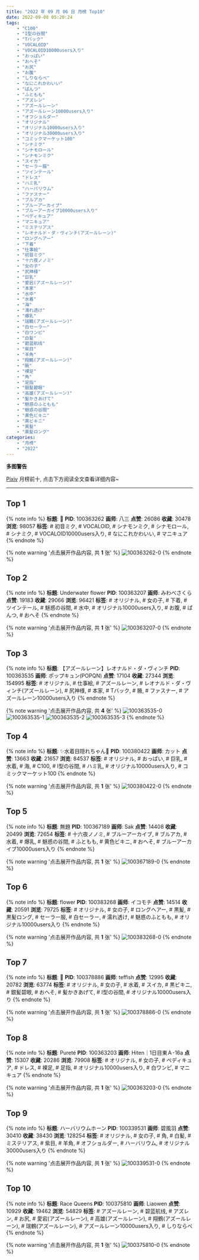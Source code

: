 ```yaml
---
title: "2022 年 09 月 06 日 月榜 Top10"
date: 2022-09-08 05:20:24
tags:
    - "C100"
    - "I型の谷間"
    - "Tバック"
    - "VOCALOID"
    - "VOCALOID10000users入り"
    - "おっぱい"
    - "おへそ"
    - "お尻"
    - "お腹"
    - "しりならべ"
    - "なにこれかわいい"
    - "ぱんつ"
    - "ふともも"
    - "アズレン"
    - "アズールレーン"
    - "アズールレーン10000users入り"
    - "オフショルダー"
    - "オリジナル"
    - "オリジナル10000users入り"
    - "オリジナル30000users入り"
    - "コミックマーケット100"
    - "シナミク"
    - "シナモロール"
    - "シナモンミク"
    - "スイカ"
    - "セーラー服"
    - "ツインテール"
    - "ドレス"
    - "ハミ乳"
    - "ハーバリウム"
    - "ファスナー"
    - "ブルアカ"
    - "ブルーアーカイブ"
    - "ブルーアーカイブ10000users入り"
    - "ペディキュア"
    - "マニキュア"
    - "ミステリアス"
    - "レオナルド・ダ・ヴィンチ(アズールレーン)"
    - "ロングヘアー"
    - "下着"
    - "仕事絵"
    - "初音ミク"
    - "十六夜ノノミ"
    - "女の子"
    - "尻神様"
    - "巨乳"
    - "愛宕(アズールレーン)"
    - "本家"
    - "水中"
    - "水着"
    - "海"
    - "濡れ透け"
    - "爆乳"
    - "瑞鶴(アズールレーン)"
    - "白セーラー"
    - "白ワンピ"
    - "白髪"
    - "碧蓝航线"
    - "紫目"
    - "羊角"
    - "翔鶴(アズールレーン)"
    - "腋"
    - "裸足"
    - "角"
    - "足指"
    - "銀髪碧眼"
    - "高雄(アズールレーン)"
    - "髪かきあげて"
    - "魅惑のふともも"
    - "魅惑の谷間"
    - "黄色ビキニ"
    - "黒ビキニ"
    - "黒髪"
    - "黒髪ロング"
categories:
    - "月榜"
    - "2022"
---
```


<i class="fa fa-triangle-exclamation"></i>**多图警告**<i class="fa fa-triangle-exclamation"></i>

[Pixiv](https://www.pixiv.net/) 月榜前十, 点击下方阅读全文查看详细内容~

<!-- more -->

---

## Top 1

{% note info %}
**标题**: 🎀
**PID**: 100363262 **画师**: 八三
**点赞**: 26086 **收藏**: 30478 **浏览**: 98057
**标签**: # 初音ミク, # VOCALOID, # シナモンミク, # シナモロール, # シナミク, # VOCALOID10000users入り, # なにこれかわいい, # マニキュア
{% endnote %}

{% note warning '点击展开作品内容, 共 **1** 张' %}
![100363262-0](https://i.pixiv.re/img-original/img/2022/08/10/00/00/13/100363262_p0.png)
{% endnote %}

## Top 2

{% note info %}
**标题**: Underwater flower
**PID**: 100363207 **画师**: みわべさくら
**点赞**: 19183 **收藏**: 29066 **浏览**: 96421
**标签**: # オリジナル, # 女の子, # 下着, # ツインテール, # 魅惑の谷間, # 水中, # オリジナル10000users入り, # お腹, # ぱんつ, # おへそ
{% endnote %}

{% note warning '点击展开作品内容, 共 **1** 张' %}
![100363207-0](https://i.pixiv.re/img-original/img/2022/08/10/00/00/06/100363207_p0.jpg)
{% endnote %}

## Top 3

{% note info %}
**标题**: 【アズールレーン】レオナルド・ダ・ヴィンチ
**PID**: 100363535 **画师**: ポップキュン(POPQN)
**点赞**: 17104 **收藏**: 27344 **浏览**: 154995
**标签**: # オリジナル, # 仕事絵, # アズールレーン, # レオナルド・ダ・ヴィンチ(アズールレーン), # 尻神様, # 本家, # Tバック, # 腋, # ファスナー, # アズールレーン10000users入り
{% endnote %}

{% note warning '点击展开作品内容, 共 **4** 张' %}
![100363535-0](https://i.pixiv.re/img-original/img/2022/08/10/00/03/24/100363535_p0.jpg)
![100363535-1](https://i.pixiv.re/img-original/img/2022/08/10/00/03/24/100363535_p1.jpg)
![100363535-2](https://i.pixiv.re/img-original/img/2022/08/10/00/03/24/100363535_p2.jpg)
![100363535-3](https://i.pixiv.re/img-original/img/2022/08/10/00/03/24/100363535_p3.jpg)
{% endnote %}

## Top 4

{% note info %}
**标题**: ✨水着目隠れちゃん🌴
**PID**: 100380422 **画师**: カット
**点赞**: 13663 **收藏**: 21657 **浏览**: 84537
**标签**: # オリジナル, # おっぱい, # 巨乳, # 水着, # 海, # C100, # I型の谷間, # ハミ乳, # オリジナル10000users入り, # コミックマーケット100
{% endnote %}

{% note warning '点击展开作品内容, 共 **1** 张' %}
![100380422-0](https://i.pixiv.re/img-original/img/2022/08/10/20/12/27/100380422_p0.png)
{% endnote %}

## Top 5

{% note info %}
**标题**: 無題
**PID**: 100367189 **画师**: Sak
**点赞**: 14408 **收藏**: 20499 **浏览**: 72654
**标签**: # 十六夜ノノミ, # ブルーアーカイブ, # ブルアカ, # 水着, # 爆乳, # 魅惑の谷間, # ふともも, # 黄色ビキニ, # おへそ, # ブルーアーカイブ10000users入り
{% endnote %}

{% note warning '点击展开作品内容, 共 **1** 张' %}
![100367189-0](https://i.pixiv.re/img-original/img/2022/08/10/03/10/03/100367189_p0.png)
{% endnote %}

## Top 6

{% note info %}
**标题**: flower
**PID**: 100383268 **画师**: イコモチ
**点赞**: 14514 **收藏**: 20591 **浏览**: 79725
**标签**: # オリジナル, # 女の子, # ロングヘアー, # 黒髪, # 黒髪ロング, # セーラー服, # 白セーラー, # 濡れ透け, # 魅惑のふともも, # オリジナル10000users入り
{% endnote %}

{% note warning '点击展开作品内容, 共 **1** 张' %}
![100383268-0](https://i.pixiv.re/img-original/img/2022/08/10/21/49/34/100383268_p0.png)
{% endnote %}

## Top 7

{% note info %}
**标题**: 🍉
**PID**: 100378886 **画师**: teffish
**点赞**: 12995 **收藏**: 20782 **浏览**: 63774
**标签**: # オリジナル, # 女の子, # 水着, # スイカ, # 黒ビキニ, # 銀髪碧眼, # おへそ, # 髪かきあげて, # I型の谷間, # オリジナル10000users入り
{% endnote %}

{% note warning '点击展开作品内容, 共 **1** 张' %}
![100378886-0](https://i.pixiv.re/img-original/img/2022/08/10/18/52/09/100378886_p0.jpg)
{% endnote %}

## Top 8

{% note info %}
**标题**: Pureté
**PID**: 100363203 **画师**: Hiten｜1日目東Ａ-16a
**点赞**: 15307 **收藏**: 20286 **浏览**: 79908
**标签**: # オリジナル, # 女の子, # ペディキュア, # ドレス, # 裸足, # 足指, # オリジナル10000users入り, # 白ワンピ, # マニキュア
{% endnote %}

{% note warning '点击展开作品内容, 共 **1** 张' %}
![100363203-0](https://i.pixiv.re/img-original/img/2022/08/10/00/00/05/100363203_p0.png)
{% endnote %}

## Top 9

{% note info %}
**标题**: ハーバリウムホーン
**PID**: 100339531 **画师**: 碧風羽
**点赞**: 30410 **收藏**: 38430 **浏览**: 128254
**标签**: # オリジナル, # 女の子, # 角, # 白髪, # ミステリアス, # 紫目, # 羊角, # オフショルダー, # ハーバリウム, # オリジナル30000users入り
{% endnote %}

{% note warning '点击展开作品内容, 共 **1** 张' %}
![100339531-0](https://i.pixiv.re/img-original/img/2022/08/09/00/02/42/100339531_p0.jpg)
{% endnote %}

## Top 10

{% note info %}
**标题**: Race Queens
**PID**: 100375810 **画师**: Liaowen
**点赞**: 10929 **收藏**: 19462 **浏览**: 54829
**标签**: # アズールレーン, # 碧蓝航线, # アズレン, # お尻, # 愛宕(アズールレーン), # 高雄(アズールレーン), # 翔鶴(アズールレーン), # 瑞鶴(アズールレーン), # アズールレーン10000users入り, # しりならべ
{% endnote %}

{% note warning '点击展开作品内容, 共 **1** 张' %}
![100375810-0](https://i.pixiv.re/img-original/img/2022/08/10/16/03/23/100375810_p0.png)
{% endnote %}
